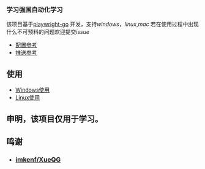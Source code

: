 ### 学习强国自动化学习


该项目基于[playwright-go](https://github.com/mxschmitt/playwright-go) 开发，支持*windows*，*linux*,*mac*
若在使用过程中出现什么不可预料的问题欢迎提交*issue*

+ [配置参考](./docs/config.md)
+ [推送参考](./docs/push.md)

## 使用

+ [Windows使用](./docs/windows/index.md)
+ [Linux使用](./docs/linux/index.md)


##  申明，该项目仅用于学习。

## 鸣谢

+ ### [imkenf/XueQG](https://github.com/imkenf/XueQG)